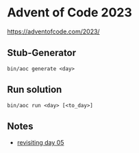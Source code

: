# Advent of Code 2023

https://adventofcode.com/2023/

## Stub-Generator

    bin/aoc generate <day>

## Run solution

    bin/aoc run <day> [<to_day>]


## Notes
  - [revisiting day 05](blog/day06.md)
